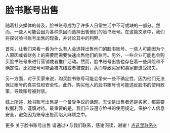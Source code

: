 # 脸书账号出售

随着社交媒体的普及，脸书账号成为了许多人日常生活中不可或缺的一部分。然而，一些人可能会因为各种原因而选择出售他们的脸书账号。在这篇文章中，我们将探讨脸书账号出售的现象，并讨论其中的利弊。

首先，让我们来看一看为什么有人会选择出售他们的脸书账号。一些人可能因为个人原因或者财务上的需要而需要快速出售他们的账号。另外，一些企业可能也会购买脸书账号来进行营销或者推广活动。然而，脸书账号出售也存在着一些风险和不确定性，比如账号可能会被冻结或者被查封，从而导致买家和卖家都遭受损失。

另一方面，对于买家来说，购买脸书账号可能会带来一些不确定性，因为他们无法保证账号的真实性和安全性。此外，购买他人的脸书账号也可能违反脸书的使用政策，导致账号被封禁。

综上所述，脸书账号出售是一个备受争议的话题。无论是出售者还是买家，都需要权衡利弊，谨慎对待。最重要的是，我们应该遵守脸书的使用规定，保护个人信息安全，避免因为账号出售而陷入麻烦之中。

更多 关于脸书账号出售 请通过✈与我们联系，感谢阅读，谢谢！[点这里联系✈](https://acc.k02.cc)
